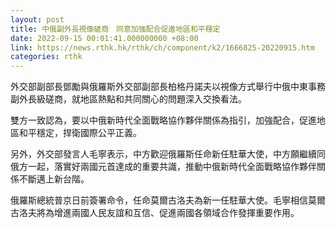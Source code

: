 ```yaml
---
layout: post
title: 中俄副外長視像磋商　同意加強配合促進地區和平穩定
date: 2022-09-15 00:01:41.000000000 +08:00
link: https://news.rthk.hk/rthk/ch/component/k2/1666825-20220915.htm
categories: rthk
---
```


外交部副部長鄧勵與俄羅斯外交部副部長柏格丹諾夫以視像方式舉行中俄中東事務副外長級磋商，就地區熱點和共同關心的問題深入交換看法。

雙方一致認為，要以中俄新時代全面戰略協作夥伴關係為指引，加強配合，促進地區和平穩定，捍衛國際公平正義。

另外，外交部發言人毛寧表示，中方歡迎俄羅斯任命新任駐華大使，中方願繼續同俄方一起，落實好兩國元首達成的重要共識，推動中俄新時代全面戰略協作夥伴關係不斷邁上新台階。

俄羅斯總統普京日前簽署命令，任命莫爾古洛夫為新一任駐華大使。毛寧相信莫爾古洛夫將為增進兩國人民友誼和互信、促進兩國各領域合作發揮重要作用。
